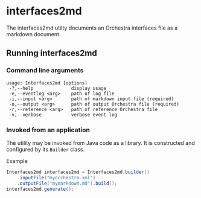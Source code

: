 # interfaces2md

The interfaces2md utilty documents an Orchestra interfaces file as a markdown document.

## Running interfaces2md

### Command line arguments

```
usage: Interfaces2md [options] 
 -?,--help              display usage
 -e,--eventlog <arg>    path of log file
 -i,--input <arg>       path of markdown input file (required)
 -o,--output <arg>      path of output Orchestra file (required)
 -r,--reference <arg>   path of reference Orchestra file
 -v,--verbose           verbose event log
 ```

### Invoked from an application

The utility may be invoked from Java code as a library. It is constructed and configured by its `Builder` class.

Example

```java
Interfaces2md interfaces2md = Interfaces2md.builder()
    .inputFile("myorchestra.xml")
    .outputFile("mymarkdown.md").build();
interfaces2md.generate();
```